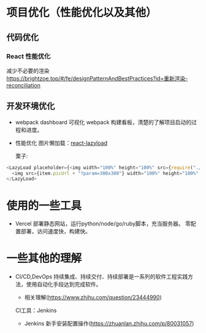 # 项目优化（性能优化以及其他）

## 代码优化
### React 性能优化
减少不必要的渲染 https://brightzoe.top/#/fe/designPatternAndBestPractices?id=重新渲染-reconciliation

## 开发环境优化

- webpack dashboard
  可视化 webpack 构建看板，清楚的了解项目启动的过程和进度。

- 性能优化
  图片懒加载：[react-lazyload](https://www.npmjs.com/package/react-lazyload)

  栗子:
````js
<LazyLoad placeholder={<img width="100%" height="100%" src={require("./music.png").default} alt="music" />}>
  <img src={item.picUrl + "?param=300x300"} width="100%" height="100%" alt="music" />
</LazyLoad>
````

# 使用的一些工具

- Vercel
  部署静态网站，运行python/node/go/ruby脚本，充当服务器。
  零配置部署，访问速度快，构建快。

# 一些其他的理解
- CI/CD,DevOps
  持续集成、持续交付、持续部署是一系列的软件工程实践方法，使用自动化手段达到完成软件。

  - 相关理解(https://www.zhihu.com/question/23444990)

  CI工具：Jenkins
  - Jenkins 新手安装配置操作(https://zhuanlan.zhihu.com/p/80031057)


